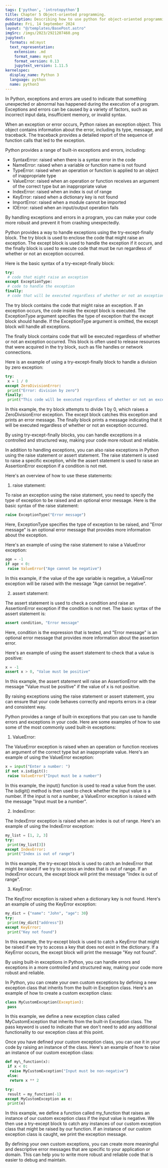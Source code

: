 ```yaml
---
tags: ['python', 'introtopython']
title: Chapter 5 Object-oriented programming.
description: Describing how to use python for object-oriented programming.
pubDate: Fri, 14 September 2024
layout: "@/templates/BasePost.astro"
imgSrc: /imgs/2023/2921207460.png
jupytext:
  formats: md:myst
  text_representation:
    extension: .md
    format_name: myst
    format_version: 0.13
    jupytext_version: 1.11.5
kernelspec:
  display_name: Python 3
  language: python
  name: python3
---
```

In Python, exceptions and errors are used to indicate that something unexpected or abnormal has happened during the execution of a program. Exceptions and errors can be caused by a variety of factors, such as incorrect input data, insufficient memory, or invalid syntax.

When an exception or error occurs, Python raises an exception object. This object contains information about the error, including its type, message, and traceback. The traceback provides a detailed report of the sequence of function calls that led to the exception.

Python provides a range of built-in exceptions and errors, including:

* SyntaxError: raised when there is a syntax error in the code
* NameError: raised when a variable or function name is not found
* TypeError: raised when an operation or function is applied to an object of inappropriate type
* ValueError: raised when an operation or function receives an argument of the correct type but an inappropriate value
* IndexError: raised when an index is out of range
* KeyError: raised when a dictionary key is not found
* ImportError: raised when a module cannot be imported
* IOError: raised when an input/output operation fails

By handling exceptions and errors in a program, you can make your code more robust and prevent it from crashing unexpectedly.


Python provides a way to handle exceptions using the try-except-finally block. The try block is used to enclose the code that might raise an exception. The except block is used to handle the exception if it occurs, and the finally block is used to execute code that must be run regardless of whether or not an exception occurred.

Here is the basic syntax of a try-except-finally block:


```python
try:
 # code that might raise an exception
except ExceptionType:
 # code to handle the exception
finally:
 # code that will be executed regardless of whether or not an exception occurred
```
The try block contains the code that might raise an exception. If an exception occurs, the code inside the except block is executed. The ExceptionType argument specifies the type of exception that the except block should handle. If the ExceptionType argument is omitted, the except block will handle all exceptions.

The finally block contains code that will be executed regardless of whether or not an exception occurred. This block is often used to release resources that were acquired in the try block, such as file handles or network connections.

Here is an example of using a try-except-finally block to handle a division by zero exception:


```python
try:
 x = 1 / 0
except ZeroDivisionError:
 print("Error: division by zero")
finally:
 print("This code will be executed regardless of whether or not an exception occurred.")
```
In this example, the try block attempts to divide 1 by 0, which raises a ZeroDivisionError exception. The except block catches this exception and prints an error message. The finally block prints a message indicating that it will be executed regardless of whether or not an exception occurred.

By using try-except-finally blocks, you can handle exceptions in a controlled and structured way, making your code more robust and reliable.


In addition to handling exceptions, you can also raise exceptions in Python using the raise statement or assert statement. The raise statement is used to raise a specific exception, while the assert statement is used to raise an AssertionError exception if a condition is not met.

Here's an overview of how to use these statements:

1. raise statement:

To raise an exception using the raise statement, you need to specify the type of exception to be raised and an optional error message. Here is the basic syntax of the raise statement:


```python
raise ExceptionType("Error message")
```
Here, ExceptionType specifies the type of exception to be raised, and "Error message" is an optional error message that provides more information about the exception.

Here's an example of using the raise statement to raise a ValueError exception:


```python
age = -1
if age < 0:
 raise ValueError("Age cannot be negative")
```
In this example, if the value of the age variable is negative, a ValueError exception will be raised with the message "Age cannot be negative".

2. assert statement:

The assert statement is used to check a condition and raise an AssertionError exception if the condition is not met. The basic syntax of the assert statement is:


```python
assert condition, "Error message"
```
Here, condition is the expression that is tested, and "Error message" is an optional error message that provides more information about the assertion error.

Here's an example of using the assert statement to check that a value is positive:


```python
x = -1
assert x > 0, "Value must be positive"
```
In this example, the assert statement will raise an AssertionError with the message "Value must be positive" if the value of x is not positive.

By raising exceptions using the raise statement or assert statement, you can ensure that your code behaves correctly and reports errors in a clear and consistent way.


Python provides a range of built-in exceptions that you can use to handle errors and exceptions in your code. Here are some examples of how to use some of the most commonly used built-in exceptions:

1. ValueError:

The ValueError exception is raised when an operation or function receives an argument of the correct type but an inappropriate value. Here's an example of using the ValueError exception:


```python
x = input("Enter a number: ")
if not x.isdigit():
 raise ValueError("Input must be a number")
```
In this example, the input() function is used to read a value from the user. The isdigit() method is then used to check whether the input value is a number. If the input is not a number, a ValueError exception is raised with the message "Input must be a number".

2. IndexError:

The IndexError exception is raised when an index is out of range. Here's an example of using the IndexError exception:


```python
my_list = [1, 2, 3]
try:
 print(my_list[3])
except IndexError:
 print("Index is out of range")
```
In this example, the try-except block is used to catch an IndexError that might be raised if we try to access an index that is out of range. If an IndexError occurs, the except block will print the message "Index is out of range".

3. KeyError:

The KeyError exception is raised when a dictionary key is not found. Here's an example of using the KeyError exception:


```python
my_dict = {"name": "John", "age": 30}
try:
 print(my_dict["address"])
except KeyError:
 print("Key not found")
```
In this example, the try-except block is used to catch a KeyError that might be raised if we try to access a key that does not exist in the dictionary. If a KeyError occurs, the except block will print the message "Key not found".

By using built-in exceptions in Python, you can handle errors and exceptions in a more controlled and structured way, making your code more robust and reliable.


In Python, you can create your own custom exceptions by defining a new exception class that inherits from the built-in Exception class. Here's an example of how to create a custom exception class:


```python
class MyCustomException(Exception):
 pass
```
In this example, we define a new exception class called MyCustomException that inherits from the built-in Exception class. The pass keyword is used to indicate that we don't need to add any additional functionality to our exception class at this point.

Once you have defined your custom exception class, you can use it in your code by raising an instance of the class. Here's an example of how to raise an instance of our custom exception class:


```python
def my\_function(x):
 if x < 0:
  raise MyCustomException("Input must be non-negative")
 else:
  return x ** 2

try:
 result = my_function(-1)
except MyCustomException as e:
 print(e)
```
In this example, we define a function called my\_function that raises an instance of our custom exception class if the input value is negative. We then use a try-except block to catch any instances of our custom exception class that might be raised by our function. If an instance of our custom exception class is caught, we print the exception message.

By defining your own custom exceptions, you can create more meaningful and descriptive error messages that are specific to your application or domain. This can help you to write more robust and reliable code that is easier to debug and maintain.


